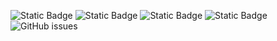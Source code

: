 ![Static Badge](https://img.shields.io/badge/blacklists-60-000000) ![Static Badge](https://img.shields.io/badge/blacklisted-2690123-cc0000) ![Static Badge](https://img.shields.io/badge/whitelisted-2245-00CC00) ![Static Badge](https://img.shields.io/badge/streaming_blacklist-28107-000000) ![GitHub issues](https://img.shields.io/github/issues/fabriziosalmi/blacklists)
